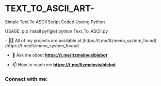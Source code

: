 # TEXT_TO_ASCII_ART-
Simple Text To ASCII Script Coded Useing Python 



USAGE:
  pip install pyfiglet
  python Text_To_ASCII.py
  
  
  
<p>
  - 👨‍💻 All of my projects are available at [https://t.me/Itzmeno_system_found](https://t.me/Itzmeno_system_found)

- 💬 Ask me about **https://t.me/Itzmeinvisiblebot**

- 📫 How to reach me **https://t.me/Itzmeinvisiblebot**

<h3 align="left">Connect with me:</h3>
<p align="left">
</p>
